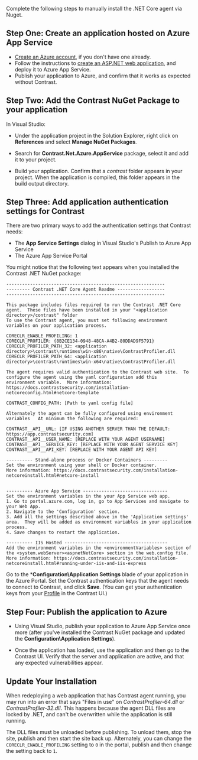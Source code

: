 <!--
title: "Installing Contrast .NET Core via Nuget Azure App Service package"
description: "Guide to installing .NET Core Agent on Azure App Service using the Nuget package"
tags: "installation configuration .Net Azure AppService site nuget visualstudio netcore"
-->

Complete the following steps to manually install the .NET Core agent via Nuget.

## Step One: Create an application hosted on Azure App Service

* [Create an Azure account](https://portal.azure.com/), if you don't have one already.
* Follow the instructions to [create an ASP.NET web application](https://docs.microsoft.com/en-us/azure/app-service/app-service-web-get-started-dotnet-framework), and deploy it to Azure App Service.
* Publish your application to Azure, and confirm that it works as expected without Contrast.

## Step Two: Add the Contrast NuGet Package to your application

In Visual Studio:

* Under the application project in the Solution Explorer, right click on **References** and select **Manage NuGet Packages**.

* Search for **Contrast.Net.Azure.AppService** package, select it and add it to your project.

* Build your application. Confirm that a *contrast* folder appears in your project. When the application is compiled, this folder appears in the build output directory.

## Step Three: Add application authentication settings for Contrast

There are two primary ways to add the authentication settings that Contrast needs:

* The **App Service Settings** dialog in Visual Studio's Publish to Azure App Service
* The Azure App Service Portal

You might notice that the following text appears when you installed the Contrast .NET NuGet package:

 ```
------------------------------------------------------------
--------- Contrast .NET Core Agent Readme ------------------
------------------------------------------------------------

This package includes files required to run the Contrast .NET Core agent.  These files have been installed in your "<application directory>/contrast" folder
To use the Contrast agent, you must set following environment variables on your application process.

CORECLR_ENABLE_PROFILING: 1
CORECLR_PROFILER: {8B2CE134-0948-48CA-A4B2-80DDAD9F5791}
CORECLR_PROFILER_PATH_32: <application directory>\contrast\runtimes\win-x86\native\ContrastProfiler.dll
CORECLR_PROFILER_PATH_64: <application directory>\contrast\runtimes\win-x64\native\ContrastProfiler.dll

The agent requires valid authentication to the Contrast web site.  To configure the agent using the yaml configuration add this
environment variable.  More information: https://docs.contrastsecurity.com/installation-netcoreconfig.html#netcore-template

CONTRAST_CONFIG_PATH: [Path to yaml config file]

Alternately the agent can be fully configured using environment variables   At minimum the following are required:

CONTRAST__API__URL: [IF USING ANOTHER SERVER THAN THE DEFAULT: https://app.contrastsecurity.com]
CONTRAST__API__USER_NAME: [REPLACE WITH YOUR AGENT USERNAME]
CONTRAST__API__SERVICE_KEY: [REPLACE WITH YOUR AGENT SERVICE KEY]
CONTRAST__API__API_KEY: [REPLACE WITH YOUR AGENT API KEY]

---------- Stand-alone process or Docker Containers ---------
Set the environment using your shell or Docker container.
More information: https://docs.contrastsecurity.com/installation-netcoreinstall.html#netcore-install


---------- Azure App Service --------------------------------
Set the environment variables in the your App Service web app.
1. Go to portal.azure.com, log in, go to App Services and navigate to your Web App.
2. Navigate to the 'Configuration' section.
3. Add all the settings described above in the 'Application settings' area.  They will be added as environment variables in your application process.
4. Save changes to restart the application.

---------- IIS Hosted ---------------------------------------
Add the environment variables in the <environmentVariables> section of the <system.webServer><aspnetNetCore> section in the web.config file.
More information: https://docs.contrastsecurity.com/installation-netcoreinstall.html#running-under-iis-and-iis-express

```

Go to the ***Configuration\Application Settings** blade of your application in the Azure Portal. Set the Contrast authentication keys that the agent needs to connect to Contrast, and click **Save**. (You can get your authentication keys from your [Profile](user-account.html#profile) in the Contrast UI.)

## Step Four: Publish the application to Azure

* Using Visual Studio, publish your application to Azure App Service once more (after you've installed the Contrast NuGet package and updated the **Configuration\Application Settings**).

* Once the application has loaded, use the application and then go to the Contrast UI. Verify that the server and application are active, and that any expected vulnerabilities appear.

## Update Your Installation

When redeploying a web application that has Contrast agent running, you may run into an error that says "Files in use" on *ContrastProfiler-64.dll* or *ContrastProfiler-32.dll*. This happens because the agent DLL files are locked by .NET, and can't be overwritten while the application is still running.

The DLL files must be unloaded before publishing. To unload them, stop the site, publish and then start the site back up. Alternately, you can change the `CORECLR_ENABLE_PROFILING` setting to `0` in the portal, publish and then change the setting back to `1`.
